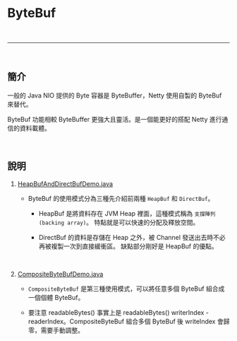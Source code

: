 # ByteBuf

<br>

-------------------

<br>

## 簡介

一般的 Java NIO 提供的 Byte 容器是 ByteBuffer，Netty 使用自製的 ByteBuf 來替代。

ByteBuf 功能相較 ByteBuffer 更強大且靈活。是一個能更好的搭配 Netty 進行通信的資料載體。

<br>

## 說明

1.  [HeapBufAndDirectBufDemo.java](./src/main/java/com/frizo/nettynote/bytebuf/HeapBufAndDirectBufDemo.java)
    
    *   ByteBuf 的使用模式分為三種先介紹前兩種 `HeapBuf` 和 `DirectBuf`。
    
        *   HeapBuf 是將資料存在 JVM Heap 裡面，這種模式稱為 `支撐陣列 (backing array)`。
            特點就是可以快速的分配及釋放空間。
            
        *   DirectBuf 的資料是存儲在 Heap 之外，被 Channel 發送出去時不必再被複製一次到直接緩衝區。
            缺點部分剛好是 HeapBuf 的優點。
            
    <br>

2.  [CompositeByteBufDemo.java](./src/main/java/com/frizo/nettynote/bytebuf/CompositeByteBufDemo.java)

    *  `CompositeByteBuf` 是第三種使用模式，可以將任意多個 ByteBuf 組合成一個個體 ByteBuf。
    
    *   要注意 readableBytes() 事實上是 readableBytes() writerIndex - readerIndex。CompositeByteBuf 組合多個 ByteBuf 後 
        writeIndex 會歸零，需要手動調整。